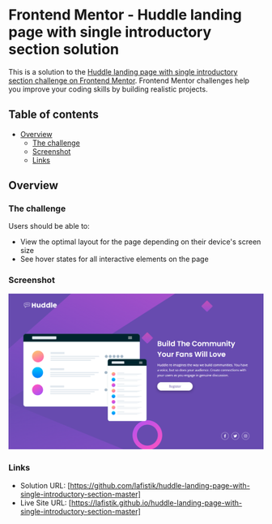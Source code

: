 # Frontend Mentor - Huddle landing page with single introductory section solution

This is a solution to the [Huddle landing page with single introductory section challenge on Frontend Mentor](https://www.frontendmentor.io/challenges/huddle-landing-page-with-a-single-introductory-section-B_2Wvxgi0). Frontend Mentor challenges help you improve your coding skills by building realistic projects.

## Table of contents

- [Overview](#overview)
  - [The challenge](#the-challenge)
  - [Screenshot](#screenshot)
  - [Links](#links)

## Overview

### The challenge

Users should be able to:

- View the optimal layout for the page depending on their device's screen size
- See hover states for all interactive elements on the page

### Screenshot

![](./huddle-landing-page-screenshot.png)

### Links

- Solution URL: [https://github.com/lafistik/huddle-landing-page-with-single-introductory-section-master]
- Live Site URL: [https://lafistik.github.io/huddle-landing-page-with-single-introductory-section-master]

